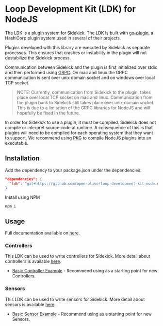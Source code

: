 # Loop Development Kit (LDK) for NodeJS

The LDK is a plugin system for Sidekick. The LDK is built with [go-plugin](https://github.com/hashicorp/go-plugin), a HashiCorp plugin system used in several of their projects.

Plugins developed with this library are executed by Sidekick as separate processes. This ensures that crashes or instability in the plugin will not destabilize the Sidekick process.

Communication between Sidekick and the plugin is first initialized over stdio and then performed using [GRPC](https://grpc.io/). On mac and linux the GRPC communication is sent over unix domain socket and on windows over local TCP socket.
>NOTE: Currently, communication from Sidekick to the plugin, takes place over local TCP socket on mac and linux. Communication from the plugin back to Sidekick still takes place over unix domain socket. This is due to a limitation of the GRPC libraries for NodeJS and will hopefully be fixed in the future.

In order for Sidekick to use a plugin, it must be compiled. Sidekick does not compile or interpret source code at runtime. A consequence of this is that plugins will need to be compiled for each operating system that they want to support. We recommend using [PKG](https://www.npmjs.com/package/pkg) to compile NodeJS plugins into an executable.

## Installation

Add the dependency to your package.json under the dependencies:

```json
"dependencies": {
  "ldk": "git+https://github.com/open-olive/loop-development-kit-node.git"
}
```

Install using NPM

```shell
npm i
```

## Usage
Full documentation available on [here](https://open-olive.github.io/loop-development-kit-node).

### Controllers
This LDK can be used to write controllers for Sidekick. More detail about controllers is available [here](docs/controller.md).

* [Basic Controller Example](https://github.com/open-olive/sidekick-controller-examplenode) - Recommend using as a starting point for new Controllers.

### Sensors
This LDK can be used to write sensors for Sidekick. More detail about sensors is available [here](docs/sensor.md).

* [Basic Sensor Example](https://github.com/open-olive/sidekick-sensor-examplenode) - Recommend using as a starting point for new Sensors.
